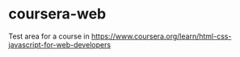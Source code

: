 # coursera-web
Test area for a course in https://www.coursera.org/learn/html-css-javascript-for-web-developers
